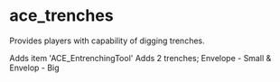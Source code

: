 ace_trenches
=================

Provides players with capability of digging trenches.

Adds item 'ACE_EntrenchingTool'
Adds 2 trenches; Envelope - Small & Envelop - Big
